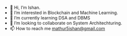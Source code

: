 - 👋 Hi, I’m Ishan.
- 👀 I’m interested in Blockchain and Machine Learning.
- 🌱 I’m currently learning DSA and DBMS
- 💞️ I’m looking to collaborate on System Architechturing.
- 📫 How to reach me mathur5ishan@gmail.com

<!---
i5m/i5m is a ✨ special ✨ repository because its `README.md` (this file) appears on your GitHub profile.
You can click the Preview link to take a look at your changes.
--->
